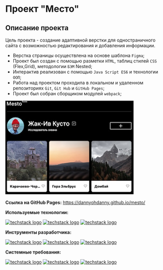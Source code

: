 # Проект "Место"

## Описание проекта

Цель проекта - создание адаптивной верстки для одностраничного сайта с возможностью редактирования и добавления информации.

- Верстка страницы осуществлена на основе шаблона `Figma`;
- Проект был создан с помощью разметки `HTML`, таблиц стилей `CSS` (Flex,Grid), методологии `БЭМ` Nested;
- Интерактив реализован с помощью `Java Script ES6` и технологии `ООП`;
- Работа над проектом проходила в локальном и удаленном репозиториях `Git`, `Git Hub` и `GitHub Pages`;
- Проект был собран сборщиком модулей `webpack`;

![Alt-текст](./images/project-mesto_preview.jpg 'Превью проекта')

**Ссылка на GitHub Pages:**
https://dannyohdanny.github.io/mesto/

**Используемые технологии:**

[![techstack logo](https://readme-components.vercel.app/api?component=logo&logo=html5&fill=1A5286)](https://github.com/harish-sethuraman/readme-components)
[![techstack logo](https://readme-components.vercel.app/api?component=logo&logo=css3&fill=1A5286)](https://github.com/harish-sethuraman/readme-components)
[![techstack logo](https://readme-components.vercel.app/api?component=logo&logo=js3&fill=1A5286)](https://github.com/harish-sethuraman/readme-components)

**Инструменты разработчика:**

[![techstack logo](https://readme-components.vercel.app/api?component=logo&logo=github&fill=16a085)](https://github.com/harish-sethuraman/readme-components)
[![techstack logo](https://readme-components.vercel.app/api?component=logo&logo=git&fill=16a085)](https://github.com/harish-sethuraman/readme-components)
[![techstack logo](https://readme-components.vercel.app/api?component=logo&logo=markdown&fill=16a085)](https://github.com/harish-sethuraman/readme-components)

**Системные требования:**

[![techstack logo](https://readme-components.vercel.app/api?component=logo&logo=windows&fill=3498db)](https://github.com/harish-sethuraman/readme-components)
[![techstack logo](https://readme-components.vercel.app/api?component=logo&logo=ios&fill=3498db)](https://github.com/harish-sethuraman/readme-components)
[![techstack logo](https://readme-components.vercel.app/api?component=logo&logo=linux&fill=3498db)](https://github.com/harish-sethuraman/readme-components)
